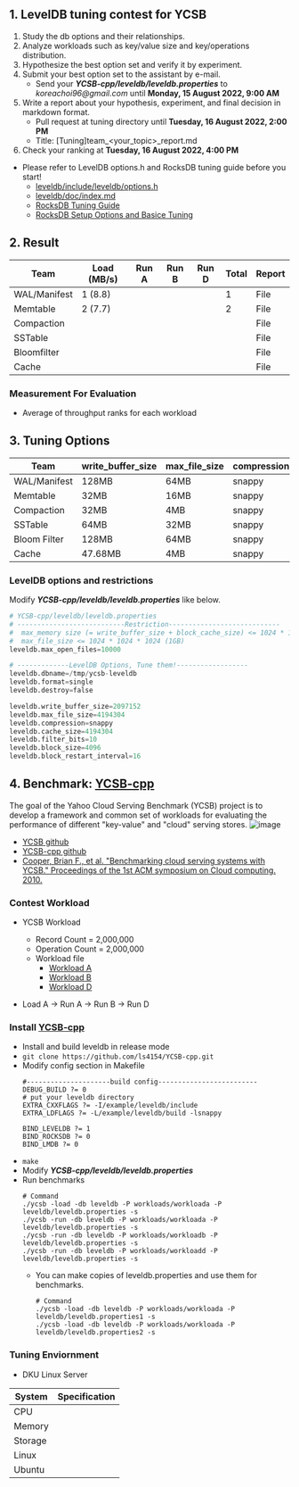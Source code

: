 ## 1. LevelDB tuning contest for YCSB
1. Study the db options and their relationships.
2. Analyze workloads such as key/value size and key/operations distribution.
3. Hypothesize the best option set and verify it by experiment.
4. Submit your best option set to the assistant by e-mail.
    - Send your _**YCSB-cpp/leveldb/leveldb.properties**_ to _koreachoi96@gmail.com_ until **Monday, 15 August 2022, 9:00 AM**
6. Write a report about your hypothesis, experiment, and final decision in markdown format.
    - Pull request at tuning directory until **Tuesday, 16 August 2022, 2:00 PM**
    - Title: [Tuning]team_<your_topic>_report.md
5. Check your ranking at **Tuesday, 16 August 2022, 4:00 PM**
* Please refer to LevelDB options.h and RocksDB tuning guide before you start!
  - [leveldb/include/leveldb/options.h](https://github.com/google/leveldb/blob/main/include/leveldb/options.h)
  - [leveldb/doc/index.md](https://github.com/google/leveldb/blob/main/doc/index.md)
  - [RocksDB Tuning Guide](https://github.com/facebook/rocksdb/wiki/RocksDB-Tuning-Guide)
  - [RocksDB Setup Options and Basice Tuning](https://github.com/facebook/rocksdb/wiki/Setup-Options-and-Basic-Tuning)

## 2. Result 
| Team  | Load (MB/s)  | Run A | Run B | Run D | Total | Report  |
|---|--------------|-------|-------|-------|-----------|------|
| WAL/Manifest | 1 (8.8) |       |       |       | 1          | File |
| Memtable | 2 (7.7)             |       |       |       |  2         | File |
| Compaction |              |       |       |       |           | File |
| SSTable |              |       |       |       |           | File |
| Bloomfilter |              |       |       |       |           | File |
| Cache |              |       |       |       |           | File |

### Measurement For Evaluation
* Average of throughput ranks for each workload

## 3. Tuning Options
 Team | write_buffer_size | max_file_size | compression | block_cache| filter_policy |block_size | block_restart_interval|
---|---|---|---|---|---|---|---|
 WAL/Manifest |128MB|64MB|snappy|128MB|10|8KB|16|
 Memtable |32MB|16MB|snappy|32MB|10|8KB|16
 Compaction |32MB|4MB|snappy |8MB|10|2KB|16|
 SSTable |64MB|32MB|snappy|13.75MB|10|2MB|4|  
 Bloom Filter |128MB|64MB|snappy|64MB|9|8KB|4|  
 Cache |47.68MB|4MB|snappy |40MB|10|8KB|32  

### LevelDB options and restrictions
Modify _**YCSB-cpp/leveldb/leveldb.properties**_ like below.
```s
# YCSB-cpp/leveldb/leveldb.properties
# ---------------------------Restriction----------------------------
#  max_memory size (= write_buffer_size + block_cache_size) <= 1024 * 1024 * 1024 (1GB)
#  max_file_size <= 1024 * 1024 * 1024 (1GB)
leveldb.max_open_files=10000

# -------------LevelDB Options, Tune them!------------------
leveldb.dbname=/tmp/ycsb-leveldb
leveldb.format=single
leveldb.destroy=false

leveldb.write_buffer_size=2097152
leveldb.max_file_size=4194304
leveldb.compression=snappy 
leveldb.cache_size=4194304
leveldb.filter_bits=10
leveldb.block_size=4096
leveldb.block_restart_interval=16
```

## 4. Benchmark: [YCSB-cpp](https://github.com/ls4154/YCSB-cpp)
The goal of the Yahoo Cloud Serving Benchmark (YCSB) project is to develop a framework and common set of workloads for evaluating the performance of different "key-value" and "cloud" serving stores.
  ![image](https://user-images.githubusercontent.com/87025898/183247993-0133d8c1-3b40-455e-987d-f54892488e84.png) 

* [YCSB github](https://github.com/brianfrankcooper/YCSB)
* [YCSB-cpp github](https://github.com/ls4154/YCSB-cpp)
* [Cooper, Brian F., et al. "Benchmarking cloud serving systems with YCSB." Proceedings of the 1st ACM symposium on Cloud computing. 2010.](https://dl.acm.org/doi/abs/10.1145/1807128.1807152)


### Contest Workload
- YCSB Workload
 
  - Record Count = 2,000,000 
  - Operation Count = 2,000,000
  - Workload file 
    - [Workload A](./workloada)
    - [Workload B](./workloadb)
    - [Workload D](./workloadd)

* Load A -> Run A -> Run B -> Run D

### Install [YCSB-cpp](https://github.com/ls4154/YCSB-cpp)
  - Install and build leveldb in release mode
  - ```git clone https://github.com/ls4154/YCSB-cpp.git```
  - Modify config section in Makefile
    ```
    #---------------------build config-------------------------
    DEBUG_BUILD ?= 0
    # put your leveldb directory
    EXTRA_CXXFLAGS ?= -I/example/leveldb/include
    EXTRA_LDFLAGS ?= -L/example/leveldb/build -lsnappy

    BIND_LEVELDB ?= 1
    BIND_ROCKSDB ?= 0 
    BIND_LMDB ?= 0
    ```
  - ```make```
  - Modify _**YCSB-cpp/leveldb/leveldb.properties**_
  - Run benchmarks
    ```
    # Command
    ./ycsb -load -db leveldb -P workloads/workloada -P leveldb/leveldb.properties -s
    ./ycsb -run -db leveldb -P workloads/workloada -P leveldb/leveldb.properties -s
    ./ycsb -run -db leveldb -P workloads/workloadb -P leveldb/leveldb.properties -s
    ./ycsb -run -db leveldb -P workloads/workloadd -P leveldb/leveldb.properties -s
    ```
    - You can make copies of leveldb.properties and use them for benchmarks.
        ```
      # Command
      ./ycsb -load -db leveldb -P workloads/workloada -P leveldb/leveldb.properties1 -s
      ./ycsb -load -db leveldb -P workloads/workloada -P leveldb/leveldb.properties2 -s
      ```

### Tuning Enviornment
- DKU Linux Server

| System  | Specification                             |
|---------|-------------------------------------------|
| CPU     |  |
| Memory  |  |
| Storage |  |
| Linux   |  |
| Ubuntu  |  |
